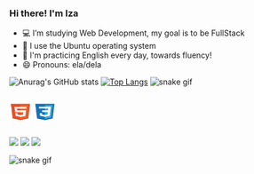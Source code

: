 ### Hi there! I'm Iza

- 💻 I’m studying Web Development, my goal is to be FullStack
- 🐧 I use the Ubuntu operating system
- 💬 I'm practicing English every day, towards fluency!
- 😄 Pronouns: ela/dela


![Anurag's GitHub stats](https://github-readme-stats.vercel.app/api?username=izabelydev&show_icons=true&theme=dracula)
[![Top Langs](https://github-readme-stats.vercel.app/api/top-langs/?username=izabelydev&layout=donut&theme=dracula)](https://github.com/izabelydev/github-readme-stats)
![snake gif](https://github.com/izabelydev/main/blob/output/github-contribution-grid-snake.gif)

<div style="display: inline_block"><br>
        <img align="center" alt="HTML" height="30" width="40" src="https://raw.githubusercontent.com/devicons/devicon/master/icons/html5/html5-original.svg">
        <img align="center" alt="CSS" height="30" width="40" src="https://raw.githubusercontent.com/devicons/devicon/master/icons/css3/css3-original.svg">
    </div>
    
##
    
<div>
        <a href="https://instagram.com/_izalrnc?igshid=ZDc4ODBmNjlmNQ==" target="_blank"><img src="https://img.shields.io/badge/-Instagram-%23E4405F?style=for-the-badge&logo=instagram&logoColor=white" target="_blank"></a>
        <a href="mailto:izabelylrnc@gmail.com"><img src="https://img.shields.io/badge/-Gmail-%23333?style=for-the-badge&logo=gmail&logoColor=white" target="_blank"></a>
        <a href="https://www.linkedin.com/in/izabely-louren%C3%A7o-4ab870182" target="_blank"><img src="https://img.shields.io/badge/-LinkedIn-%230077B5?style=for-the-badge&logo=linkedin&logoColor=white" target="_blank"></a>
    </div>

![snake gif](https://github.com/izabelydev/izabelydev/blob/output/github-contribution-grid-snake.svg)
